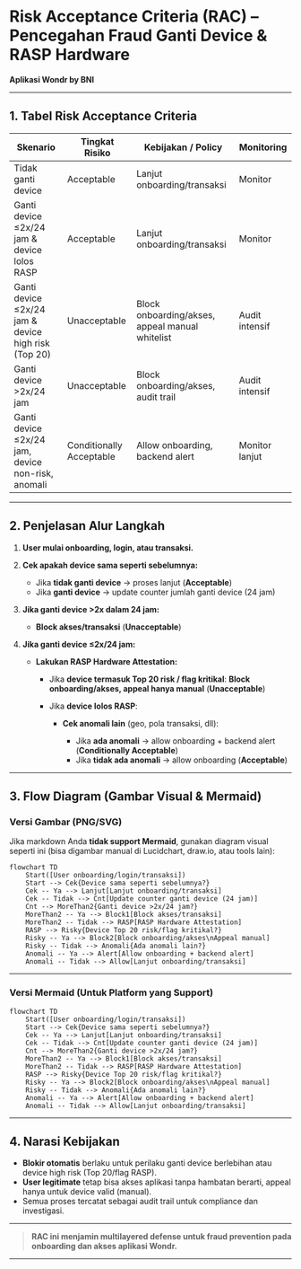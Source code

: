 # Risk Acceptance Criteria (RAC) – Pencegahan Fraud Ganti Device & RASP Hardware

**Aplikasi Wondr by BNI**

---

## 1. Tabel Risk Acceptance Criteria

| Skenario                                            | Tingkat Risiko           | Kebijakan / Policy                              | Monitoring     |
| --------------------------------------------------- | ------------------------ | ----------------------------------------------- | -------------- |
| Tidak ganti device                                  | Acceptable               | Lanjut onboarding/transaksi                     | Monitor        |
| Ganti device ≤2x/24 jam & device lolos RASP         | Acceptable               | Lanjut onboarding/transaksi                     | Monitor        |
| Ganti device ≤2x/24 jam & device high risk (Top 20) | Unacceptable             | Block onboarding/akses, appeal manual whitelist | Audit intensif |
| Ganti device >2x/24 jam                             | Unacceptable             | Block onboarding/akses, audit trail             | Audit intensif |
| Ganti device ≤2x/24 jam, device non-risk, anomali   | Conditionally Acceptable | Allow onboarding, backend alert                 | Monitor lanjut |

---

## 2. Penjelasan Alur Langkah

1. **User mulai onboarding, login, atau transaksi.**
2. **Cek apakah device sama seperti sebelumnya:**

   * Jika **tidak ganti device** → proses lanjut (**Acceptable**)
   * Jika **ganti device** → update counter jumlah ganti device (24 jam)
3. **Jika ganti device >2x dalam 24 jam:**

   * **Block akses/transaksi** (**Unacceptable**)
4. **Jika ganti device ≤2x/24 jam:**

   * **Lakukan RASP Hardware Attestation:**

     * Jika **device termasuk Top 20 risk / flag kritikal**:
       **Block onboarding/akses, appeal hanya manual** (**Unacceptable**)
     * Jika **device lolos RASP**:

       * **Cek anomali lain** (geo, pola transaksi, dll):

         * Jika **ada anomali** → allow onboarding + backend alert (**Conditionally Acceptable**)
         * Jika **tidak ada anomali** → allow onboarding (**Acceptable**)

---

## 3. Flow Diagram (Gambar Visual & Mermaid)

### **Versi Gambar (PNG/SVG)**

Jika markdown Anda **tidak support Mermaid**, gunakan diagram visual seperti ini (bisa digambar manual di Lucidchart, draw\.io, atau tools lain):

```
flowchart TD
    Start([User onboarding/login/transaksi])
    Start --> Cek{Device sama seperti sebelumnya?}
    Cek -- Ya --> Lanjut[Lanjut onboarding/transaksi]
    Cek -- Tidak --> Cnt[Update counter ganti device (24 jam)]
    Cnt --> MoreThan2{Ganti device >2x/24 jam?}
    MoreThan2 -- Ya --> Block1[Block akses/transaksi]
    MoreThan2 -- Tidak --> RASP[RASP Hardware Attestation]
    RASP --> Risky{Device Top 20 risk/flag kritikal?}
    Risky -- Ya --> Block2[Block onboarding/akses\nAppeal manual]
    Risky -- Tidak --> Anomali{Ada anomali lain?}
    Anomali -- Ya --> Alert[Allow onboarding + backend alert]
    Anomali -- Tidak --> Allow[Lanjut onboarding/transaksi]

```

---

### **Versi Mermaid (Untuk Platform yang Support)**

```mermaid
flowchart TD
    Start([User onboarding/login/transaksi])
    Start --> Cek{Device sama seperti sebelumnya?}
    Cek -- Ya --> Lanjut[Lanjut onboarding/transaksi]
    Cek -- Tidak --> Cnt[Update counter ganti device (24 jam)]
    Cnt --> MoreThan2{Ganti device >2x/24 jam?}
    MoreThan2 -- Ya --> Block1[Block akses/transaksi]
    MoreThan2 -- Tidak --> RASP[RASP Hardware Attestation]
    RASP --> Risky{Device Top 20 risk/flag kritikal?}
    Risky -- Ya --> Block2[Block onboarding/akses\nAppeal manual]
    Risky -- Tidak --> Anomali{Ada anomali lain?}
    Anomali -- Ya --> Alert[Allow onboarding + backend alert]
    Anomali -- Tidak --> Allow[Lanjut onboarding/transaksi]

```

---

## 4. Narasi Kebijakan

* **Blokir otomatis** berlaku untuk perilaku ganti device berlebihan atau device high risk (Top 20/flag RASP).
* **User legitimate** tetap bisa akses aplikasi tanpa hambatan berarti, appeal hanya untuk device valid (manual).
* Semua proses tercatat sebagai audit trail untuk compliance dan investigasi.

---

> **RAC ini menjamin multilayered defense untuk fraud prevention pada onboarding dan akses aplikasi Wondr.**

---
